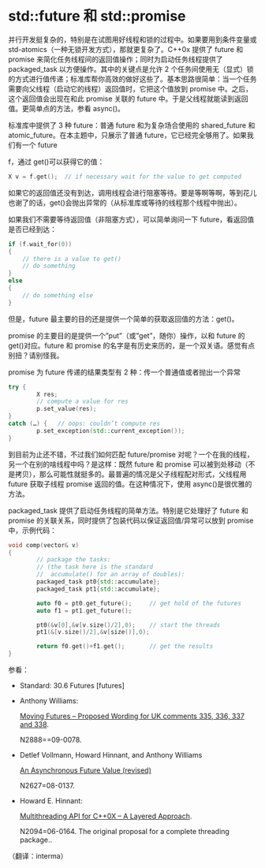 # std::future 和 std::promise

并行开发挺复杂的，特别是在试图用好线程和锁的过程中。如果要用到条件变量或 std-atomics（一种无锁开发方式），那就更复杂了。C++0x 提供了 future 和 promise 来简化任务线程间的返回值操作；同时为启动任务线程提供了 packaged_task 以方便操作。其中的关键点是允许 2 个任务间使用无（显式）锁的方式进行值传递；标准库帮你高效的做好这些了。基本思路很简单：当一个任务需要向父线程（启动它的线程）返回值时，它把这个值放到 promise 中。之后，这个返回值会出现在和此 promise 关联的 future 中。于是父线程就能读到返回值。更简单点的方法，参看 async()。

标准库中提供了 3 种 future：普通 future 和为复杂场合使用的 shared_future 和 atomic_future。在本主题中，只展示了普通 future，它已经完全够用了。如果我们有一个 future

f，通过 get()可以获得它的值：

```cpp
X v = f.get();  // if necessary wait for the value to get computed 
```

如果它的返回值还没有到达，调用线程会进行阻塞等待。要是等啊等啊，等到花儿也谢了的话，get()会抛出异常的（从标准库或等待的线程那个线程中抛出）。

如果我们不需要等待返回值（非阻塞方式），可以简单询问一下 future，看返回值是否已经到达：

```cpp
if (f.wait_for(0))
{   
    // there is a value to get()                
    // do something        
}        
else
{                
    // do something else       
} 
```

但是，future 最主要的目的还是提供一个简单的获取返回值的方法：get()。

promise 的主要目的是提供一个”put”（或”get”，随你）操作，以和 future 的 get()对应。future 和 promise 的名字是有历史来历的，是一个双关语。感觉有点别扭？请别怪我。

promise 为 future 传递的结果类型有 2 种：传一个普通值或者抛出一个异常

```cpp
try {
        X res;
        // compute a value for res
        p.set_value(res);
}
catch (…) {   // oops: couldn’t compute res
        p.set_exception(std::current_exception());
} 
```

到目前为止还不错，不过我们如何匹配 future/promise 对呢？一个在我的线程，另一个在别的啥线程中吗？是这样：既然 future 和 promise 可以被到处移动（不是拷贝），那么可能性就挺多的。最普遍的情况是父子线程配对形式，父线程用 future 获取子线程 promise 返回的值。在这种情况下，使用 async()是很优雅的方法。

packaged_task 提供了启动任务线程的简单方法。特别是它处理好了 future 和 promise 的关联关系，同时提供了包装代码以保证返回值/异常可以放到 promise 中，示例代码：

```cpp
void comp(vector& v)
{
        // package the tasks:
        // (the task here is the standard
        //  accumulate() for an array of doubles):
        packaged_task pt0{std::accumulate};
        packaged_task pt1{std::accumulate};

        auto f0 = pt0.get_future();     // get hold of the futures
        auto f1 = pt1.get_future();

        pt0(&v[0],&v[v.size()/2],0);    // start the threads
        pt1(&[v.size()/2],&v[size()],0);

        return f0.get()+f1.get();       // get the results
} 
```

参看：

*   Standard: 30.6 Futures [futures]
*   Anthony Williams:

    [Moving Futures – Proposed Wording for UK comments 335, 336, 337 and 338](http://www.open-std.org/jtc1/sc22/wg21/docs/papers/2009/n2888.html).

    N2888==09-0078.

*   Detlef Vollmann, Howard Hinnant, and Anthony Williams

    [An Asynchronous Future Value (revised)](http://www.open-std.org/jtc1/sc22/wg21/docs/papers/2008/n2627.html)

    N2627=08-0137.

*   Howard E. Hinnant:

    [Multithreading API for C++0X – A Layered Approach](http://www.open-std.org/jtc1/sc22/wg21/docs/papers/2006/n2094.html).

    N2094=06-0164\. The original proposal for a complete threading package..

（翻译：interma）